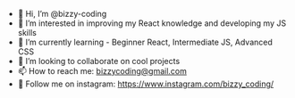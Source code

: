 - 👋 Hi, I’m @bizzy-coding
- 👀 I’m interested in improving my React knowledge and developing my JS skills 
- 🌱 I’m currently learning - Beginner React, Intermediate JS, Advanced CSS
- 💞️ I’m looking to collaborate on cool projects
- 📫 How to reach me: bizzycoding@gmail.com
- 💜 Follow me on instagram: https://www.instagram.com/bizzy_coding/

<!---
bizzy-coding/bizzy-coding is a ✨ special ✨ repository because its `README.md` (this file) appears on your GitHub profile.
You can click the Preview link to take a look at your changes.
--->
